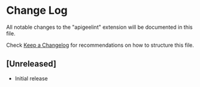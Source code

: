 # Change Log

All notable changes to the "apigeelint" extension will be documented in this file.

Check [Keep a Changelog](http://keepachangelog.com/) for recommendations on how to structure this file.

## [Unreleased]

- Initial release